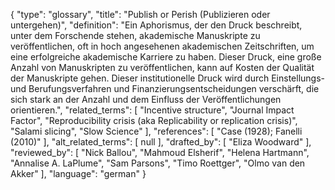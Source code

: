 {
    "type": "glossary",
    "title": "Publish or Perish (Publizieren oder untergehen)",
    "definition": "Ein Aphorismus, der den Druck beschreibt, unter dem Forschende stehen, akademische Manuskripte zu veröffentlichen, oft in hoch angesehenen akademischen Zeitschriften, um eine erfolgreiche akademische Karriere zu haben. Dieser Druck, eine große Anzahl von Manuskripten zu veröffentlichen, kann auf Kosten der Qualität der Manuskripte gehen. Dieser institutionelle Druck wird durch Einstellungs- und Berufungsverfahren und Finanzierungsentscheidungen verschärft, die sich stark an der Anzahl und dem Einfluss der Veröffentlichungen orientieren.",
    "related_terms": [
        "Incentive structure",
        "Journal Impact Factor",
        "Reproducibility crisis (aka Replicability or replication crisis)",
        "Salami slicing",
        "Slow Science"
    ],
    "references": [
        "Case (1928); Fanelli (2010)"
    ],
    "alt_related_terms": [
        null
    ],
    "drafted_by": [
        "Eliza Woodward"
    ],
    "reviewed_by": [
        "Nick Ballou",
        "Mahmoud Elsherif",
        "Helena Hartmann",
        "Annalise A. LaPlume",
        "Sam Parsons",
        "Timo Roettger",
        "Olmo van den Akker"
    ],
    "language": "german"
}